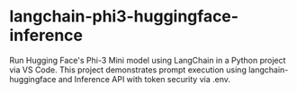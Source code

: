 # langchain-phi3-huggingface-inference
Run Hugging Face's Phi-3 Mini model using LangChain in a Python project via VS Code. This project demonstrates prompt execution using langchain-huggingface and Inference API with token security via .env.
